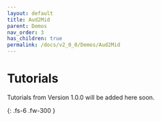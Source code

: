 ```yaml
---
layout: default
title: Aud2Mid
parent: Demos
nav_order: 3
has_children: true
permalink: /docs/v2_0_0/Demos/Aud2Mid
---
```


# Tutorials 

Tutorials from Version 1.0.0 will be added here soon.


{: .fs-6 .fw-300 }

